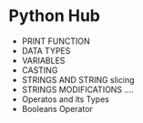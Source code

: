 # Python Hub
- PRINT FUNCTION 
- DATA TYPES
- VARIABLES
- CASTING
- STRINGS AND STRING slicing
- STRINGS MODIFICATIONS ....
- Operatos and its Types
- Booleans Operator
